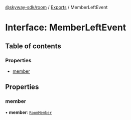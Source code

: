 [@skyway-sdk/room](../README.md) / [Exports](../modules.md) / MemberLeftEvent

# Interface: MemberLeftEvent

## Table of contents

### Properties

- [member](MemberLeftEvent.md#member)

## Properties

### member

• **member**: [`RoomMember`](RoomMember.md)

